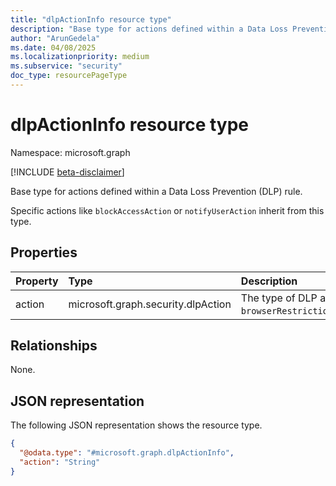 ```yaml
---
title: "dlpActionInfo resource type"
description: "Base type for actions defined within a Data Loss Prevention (DLP) rule."
author: "ArunGedela"
ms.date: 04/08/2025
ms.localizationpriority: medium
ms.subservice: "security"
doc_type: resourcePageType
---
```


# dlpActionInfo resource type

Namespace: microsoft.graph

[!INCLUDE [beta-disclaimer](../../includes/beta-disclaimer.md)]

Base type for actions defined within a Data Loss Prevention (DLP) rule.

Specific actions like `blockAccessAction` or `notifyUserAction` inherit from this type.

## Properties

|Property|Type|Description|
|:---|:---|:---|
|action|microsoft.graph.security.dlpAction|The type of DLP action. Possible values are `notifyUser`, `blockAccess`, `deviceRestriction`, `browserRestriction`,`unknownFutureValue`,`restrictAccess`,`generateAlert`,`generateIncidentReportAction`,`sPBlockAnonymousAccess`,`sPRuntimeAccessControl`,`sPSharingNotifyUser`,`sPSharingGenerateIncidentReport`.|

## Relationships

None.

## JSON representation

The following JSON representation shows the resource type.
<!-- {
  "blockType": "resource",
  "abstract": true,
  "@odata.type": "microsoft.graph.dlpActionInfo"
}
-->
``` json
{
  "@odata.type": "#microsoft.graph.dlpActionInfo",
  "action": "String"
}
```

